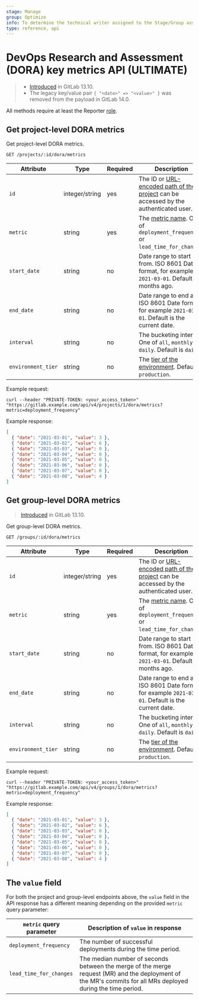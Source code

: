 ```yaml
---
stage: Manage
group: Optimize
info: To determine the technical writer assigned to the Stage/Group associated with this page, see https://about.gitlab.com/handbook/engineering/ux/technical-writing/#assignments
type: reference, api
---
```


# DevOps Research and Assessment (DORA) key metrics API **(ULTIMATE)**

> - [Introduced](https://gitlab.com/gitlab-org/gitlab/-/issues/279039) in GitLab 13.10.
> - The legacy key/value pair `{ "<date>" => "<value>" }` was removed from the payload in GitLab 14.0.

All methods require at least the Reporter [role](../../user/permissions.md).

## Get project-level DORA metrics

Get project-level DORA metrics.

```plaintext
GET /projects/:id/dora/metrics
```

| Attribute          | Type           | Required | Description                      |
|--------------      |--------        |----------|-----------------------           |
| `id`               | integer/string | yes      | The ID or [URL-encoded path of the project](../index.md#namespaced-path-encoding) can be accessed by the authenticated user. |
| `metric`           | string         | yes      | The [metric name](../../user/analytics/ci_cd_analytics.md#supported-metrics-in-gitlab). One of `deployment_frequency` or `lead_time_for_changes`.  |
| `start_date`       | string         | no       | Date range to start from. ISO 8601 Date format, for example `2021-03-01`. Default is 3 months ago. |
| `end_date`         | string         | no       | Date range to end at. ISO 8601 Date format, for example `2021-03-01`. Default is the current date. |
| `interval`         | string         | no       | The bucketing interval. One of `all`, `monthly` or `daily`. Default is `daily`.   |
| `environment_tier` | string         | no       | The [tier of the environment](../../ci/environments/index.md#deployment-tier-of-environments). Default is `production`.                     |

Example request:

```shell
curl --header "PRIVATE-TOKEN: <your_access_token>" "https://gitlab.example.com/api/v4/projects/1/dora/metrics?metric=deployment_frequency"
```

Example response:

```json
[
  { "date": "2021-03-01", "value": 3 },
  { "date": "2021-03-02", "value": 6 },
  { "date": "2021-03-03", "value": 0 },
  { "date": "2021-03-04", "value": 0 },
  { "date": "2021-03-05", "value": 0 },
  { "date": "2021-03-06", "value": 0 },
  { "date": "2021-03-07", "value": 0 },
  { "date": "2021-03-08", "value": 4 }
]
```

## Get group-level DORA metrics

> [Introduced](https://gitlab.com/gitlab-org/gitlab/-/issues/279039) in GitLab 13.10.

Get group-level DORA metrics.

```plaintext
GET /groups/:id/dora/metrics
```

| Attribute          | Type           | Required | Description                      |
|--------------      |--------        |----------|-----------------------           |
| `id`               | integer/string | yes      | The ID or [URL-encoded path of the project](../index.md#namespaced-path-encoding) can be accessed by the authenticated user. |
| `metric`           | string         | yes      | The [metric name](../../user/analytics/ci_cd_analytics.md#supported-metrics-in-gitlab). One of `deployment_frequency` or `lead_time_for_changes`.  |
| `start_date`       | string         | no       | Date range to start from. ISO 8601 Date format, for example `2021-03-01`. Default is 3 months ago. |
| `end_date`         | string         | no       | Date range to end at. ISO 8601 Date format, for example `2021-03-01`. Default is the current date. |
| `interval`         | string         | no       | The bucketing interval. One of `all`, `monthly` or `daily`. Default is `daily`.   |
| `environment_tier` | string         | no       | The [tier of the environment](../../ci/environments/index.md#deployment-tier-of-environments). Default is `production`.                     |

Example request:

```shell
curl --header "PRIVATE-TOKEN: <your_access_token>" "https://gitlab.example.com/api/v4/groups/1/dora/metrics?metric=deployment_frequency"
```

Example response:

```json
[
  { "date": "2021-03-01", "value": 3 },
  { "date": "2021-03-02", "value": 6 },
  { "date": "2021-03-03", "value": 0 },
  { "date": "2021-03-04", "value": 0 },
  { "date": "2021-03-05", "value": 0 },
  { "date": "2021-03-06", "value": 0 },
  { "date": "2021-03-07", "value": 0 },
  { "date": "2021-03-08", "value": 4 }
]
```

## The `value` field

For both the project and group-level endpoints above, the `value` field in the
API response has a different meaning depending on the provided `metric` query
parameter:

| `metric` query parameter | Description of `value` in response                                                                                                                           |
| ------------------------ | ------------------------------------------------------------------------------------------------------------------------------------------------------------ |
| `deployment_frequency`   | The number of successful deployments during the time period.                                                                                                 |
| `lead_time_for_changes`  | The median number of seconds between the merge of the merge request (MR) and the deployment of the MR's commits for all MRs deployed during the time period. |
